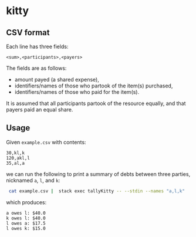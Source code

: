 # kitty


## CSV format

Each line has three fields:

```csv
<sum>,<participants>,<payers>
```

The fields are as follows:
- amount payed (a shared expense),
- identifiers/names of those who partook of the item(s) purchased,
- identifiers/names of those who paid for the item(s).

It is assumed that all participants partook of the resource equally, and that
payers paid an equal share.


## Usage

Given `example.csv` with contents:

```csv
30,kl,k
120,akl,l
35,al,a
```

we can run the following to print a summary of debts between three parties,
nicknamed `a`, `l`, and `k`:

```bash
 cat example.csv |  stack exec tallyKitty -- --stdin --names "a,l,k"
```

which produces:

```
a owes l: $40.0
k owes l: $40.0
l owes a: $17.5
l owes k: $15.0
```
